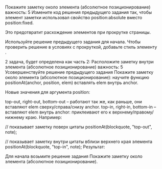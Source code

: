 Покажите заметку около элемента (абсолютное позиционирование)
важность: 5
Измените код решения предыдущего задания так, чтобы элемент 
заметки использовал свойство position:absolute вместо position:fixed.

Это предотвратит расхождение элементов при прокрутке страницы.

Используйте решение предыдущего задания для начала. Чтобы проверить решение 
в условиях с прокруткой, добавьте стиль элементу <body style="height: 2000px">.



2 задача, будет определена как часть 2:
Расположите заметку внутри элемента (абсолютное позиционирование)
важность: 5
Усовершенствуйте решение предыдущего задания Покажите заметку около элемента (абсолютное позиционирование): научите функцию positionAt(anchor, position, elem) вставлять elem внутрь anchor.

Новые значения для аргумента position:

top-out, right-out, bottom-out – работают так же, как раньше, они вставляют elem сверху/справа/снизу anchor.
top-in, right-in, bottom-in – вставляют elem внутрь anchor: приклеивают его к верхнему/правому/нижнему краю.
Например:

// показывает заметку поверх цитаты
positionAt(blockquote, "top-out", note);

// показывает заметку внутри цитаты вблизи верхнего края элемента
positionAt(blockquote, "top-in", note);
Результат:


Для начала возьмите решение задания Покажите заметку около элемента (абсолютное позиционирование).